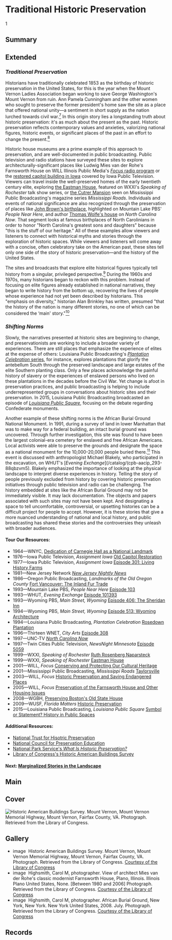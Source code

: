 # Traditional Historic Preservation
1

## Summary

## Extended
### *Traditional Preservation*
Historians have traditionally celebrated 1853 as the birthday of historic preservation in the United States, for this is the year when the Mount Vernon Ladies Association began working to save George Washington's Mount Vernon from ruin. Ann Pamela Cunningham and the other women who sought to preserve the former president's home saw the site as a place that offered national unity—a sentiment in short supply as the nation lurched towards civil war.[<sup>7</sup>](/exhibits/historic-preservation/notes#7) In this origin story lies a longstanding truth about historic preservation: it's as much about the present as the past. Historic preservation reflects contemporary values and anxieties, valorizing national figures, historic events, or significant places of the past in an effort to change the present.[<sup>8</sup>](/exhibits/historic-preservation/notes#8)

Historic house museums are a prime example of this approach to preservation, and are well-documented in public broadcasting. Public television and radio stations have surveyed these sites to explore architecturally-significant places like Ludwig Mies van der Rohe's Farnsworth House on WILL Illinois Public Media's [*Focus* radio program](/catalog/cpb-aacip_16-v11vd6pn71) or the [restored capitol building in Iowa](/catalog/cpb-aacip_37-58bg7gk6) covered by Iowa Public Television. Viewers can travel inside the well-preserved homes of the early twentieth century elite, exploring [the Eastman House](/catalog/cpb-aacip_189-29b5mpdm), featured on WXXI's *Speaking of Rochester* talk show series, or [the Cutrer Mansion](/catalog/cpb-aacip_60-7312jthk) seen on Mississippi Public Broadcasting's magazine series *Mississippi Roads*. Individuals and events of national significance are also recognized through the preservation of places like [John Brown's birthplace](/catalog/cpb-aacip_113-8605qt60), highlighted on Mountain Lake PBS' *People Near Here*, and author [Thomas Wolfe's house](/catalog/cpb-aacip_129-009w109g) on *North Carolina Now*. That segment looks at famous birthplaces of North Carolinians in order to honor "North Carolina's greatest sons and daughters" because "this is the stuff of our heritage." All of these examples allow viewers and listeners to connect with historical myths and stories through the exploration of historic spaces. While viewers and listeners will come away with a concise, often celebratory take on the American past, these sites tell only one side of the story of historic preservation—and the history of the United States.

The sites and broadcasts that explore elite historical figures typically tell history from a singular, privileged perspective.[<sup>9</sup>](/exhibits/historic-preservation/notes#9) During the 1960s and 1970s, many historians began to reckon with this problem. Instead of focusing on elite figures already established in national narratives, they began to write history from the bottom up, recovering the lives of people whose experience had not yet been described by historians. This "emphasis on diversity," historian Alan Brinkley has written, presumed "that the history of the nation is many different stories, no one of which can be considered the ‘main' story."[<sup>10</sup>](/exhibits/historic-preservation/notes#10)
### *Shifting Norms*
Slowly, the narratives presented at historic sites are beginning to change, and preservationists are working to include a broader variety of experiences. There are still places that emphasize the experience of elites at the expense of others: Louisiana Public Broadcasting's [*Plantation Celebration* series](/catalog/cpb-aacip_17-50gtjqd3), for instance, explores plantations that glorify the antebellum South through the preserved landscape and large estates of the elite Southern planting class. Only a few places acknowledge the painful history of slavery or the experiences of enslaved persons who lived on these plantations in the decades before the Civil War. Yet change is afoot in preservation practices, and public broadcasting is helping to include underrepresented groups in conversations about historic sites and their preservation. In 2015, Louisiana Public Broadcasting broadcasted an episode of [*Louisiana Public Square*](/catalog/cpb-aacip_509-5t3fx74m46), focusing on the debate regarding Confederate monuments.

Another example of these shifting norms is the African Burial Ground National Monument. In 1991, during a survey of land in lower Manhattan that was to make way for a federal building, an intact burial ground was uncovered. Through further investigation, this site was found to have been the largest colonial-era cemetery for enslaved and free African Americans. Local activists were able to preserve the grounds and designate the space as a national monument for the 10,000-20,000 people buried there.[<sup>11</sup>](/exhibits/historic-preservation/notes#11) This event is discussed with anthropologist Michael Blakely, who participated in the excavation, on WHUT's [*Evening Exchange*](/catalog/(cpb-aacip_293-88qbzvm5). Blakely emphasized the importance of looking at the physical landscape to interpret diverse experiences in history.
Telling the story of people previously excluded from history by covering historic preservation initiatives through public television and radio can be challenging. The history embedded at sites like the African Burial Ground may not be immediately visible. It may lack documentation. The objects and papers associated with such sites may not have been kept. And designating a space to tell uncomfortable, controversial, or upsetting histories can be a difficult project for people to accept. However, it is these stories that give a more nuanced understanding of national and local history, and public broadcasting has shared these stories and the controversies they unleash with broader audiences.

#### Tour Our Resources:

- 1964—WNYC, [Dedication of Carnegie Hall as a National Landmark](/catalog/cpb-aacip_80-81jhbp32)
- 1976—Iowa Public Television, *Assignment Iowa* [Old Capitol Restoration](/catalog/cpb-aacip_37-58bg7gk6)
- 1977—Iowa Public Television, *Assignment Iowa* [Episode 301: Living History Farms](/catalog/cpb-aacip_37-0644j1mb)
- 1981—New Jersey Network [*New Jersey Nightly News*](/catalog/cpb-aacip_259-9882mz8s)
- 1986—Oregon Public Broadcasting, *Landmarks of the Old Oregon County* [Fort Vancouver: The Inland Fur Trade](/catalog/cpb-aacip_153-54kkwpvp)
- 1993—Mountain Lake PBS, *People Near Here* [Episode 103](/catalog/cpb-aacip_113-8605qt60)
- 1993—WHUT, *Evening Exchange* [Episode 101393](/catalog/cpb-aacip_293-88qbzvm5)
- 1993—Wyoming PBS, *Main Street, Wyoming* [Episode 406: The Sheridan Inn](/catalog/cpb-aacip_260-76f1vs11)
- 1994—Wyoming PBS, *Main Street, Wyoming* [Episode 513: Wyoming Architecture](/catalog/cpb-aacip_260-95j9kpxr)
- 1994—Louisiana Public Broadcasting, *Plantation Celebration* [Rosedown Plantation](/catalog/cpb-aacip_17-50gtjqd3)
- 1996—Thirteen WNET, *City Arts* [Episode 308](/catalog/cpb-aacip_75-01pg4hg3)
- 1997—UNC-TV [*North Carolina Now*](/catalog/cpb-aacip_129-009w109g)
- 1997—Twin Cities Public Television, *NewsNight Minnesota* [Episode 5059](/catalog/cpb-aacip_77-27zkj20f)
- 1999—WXXI, *Speaking of Rochester* [Ruth Rosenberg Naparsteck](/catalog/cpb-aacip_189-92t4bjtn)
- 1999—WXXI, *Speaking of Rochester* [Eastman House](/catalog/cpb-aacip_189-29b5mpdm)
- 2001—WILL, *Focus* [Conserving and Protecting Our Cultural Heritage](/catalog/cpb-aacip_16-r20rr1q35c)
- 2001—Mississippi Public Broadcasting, *Mississippi Roads* [Taylorsville](/catalog/cpb-aacip_60-7312jthk)
- 2003—WILL, *Focus* [Historic Preservation and Saving Endangered Places](/catalog/cpb-aacip_16-rb6vx06j76)
- 2005—WILL, *Focus* [Preservation of the Farnsworth House and Other Housing Issues](/catalog/cpb-aacip_16-v11vd6pn71)
- 2008—WGBH, [Preserving Boston's Old State House](/catalog/cpb-aacip_15-bn9x05xf0f)
- 2009—WUSF, *Florida Matters* [Historic Preservation](/catalog/cpb-aacip_304-354f54bk)
- 2015—Louisiana Public Broadcasting, *Louisiana Public Square* [Symbol or Statement? History in Public Spaces](/catalog/cpb-aacip_509-5t3fx74m46)

#### Additional Resources:

- [National Trust for Hisotric Preservation](https://savingplaces.org/)
- [National Council for Preservation Education](http://www.ncpe.us/)
- [National Park Service's *What Is Historic Preservation?*](https://www.nps.gov/subjects/historicpreservation/what-is-historic-preservation.htm)
- [Library of Congress's Historic American Buildings Survey](http://www.loc.gov/pictures/collection/hh/)

#### Next: [Marginalized Stories in the Landscape](/exhibits/historic-preservation/marginalized-perspectives)

## Main

## Cover

  <img title="Cover Image" alt="Historic American Buildings Survey. Mount Vernon, Mount Vernon Memorial Highway, Mount Vernon, Fairfax County, VA. Photograph. Retrieved from the Library of Congress." src="https://s3.amazonaws.com/americanarchive.org/exhibits/mountvernon_sm.png">

## Gallery

  - <a class="type">image</a>
    <img alt="" src="https://s3.amazonaws.com/americanarchive.org/exhibits/mountvernon_sm.png">
    <a class="caption-text">Historic American Buildings Survey. Mount Vernon, Mount Vernon Memorial Highway, Mount Vernon, Fairfax County, VA. Photograph. Retrieved from the Library of Congress.</a>
    <a class="credit-link" href="http://www.loc.gov">Courtesy of the Library of Congress</a>
  - <a class="type">image</a>
    <img alt="" src="https://s3.amazonaws.com/americanarchive.org/exhibits/farnsworthcolor.jpg">
    <a class="caption-text">Highsmith, Carol M, photographer. View of architect Mies van der Rohe's classic modernist Farnsworth House, Plano, Illinois. Illinois Plano United States, None. [Between 1980 and 2006] Photograph. Retrieved from the Library of Congress.</a>
    <a class="credit-link" href="http://www.loc.gov">Courtesy of the Library of Congress</a>
  - <a class="type">image</a>
    <img alt="" src="https://s3.amazonaws.com/americanarchive.org/exhibits/burialground_sm.png">
    <a class="caption-text">Highsmith, Carol M, photographer. African Burial Ground, New York, New York. New York United States, 2008. July. Photograph. Retrieved from the Library of Congress.</a>
    <a class="credit-link" href="http://www.loc.gov">Courtesy of the Library of Congress</a>

## Records
